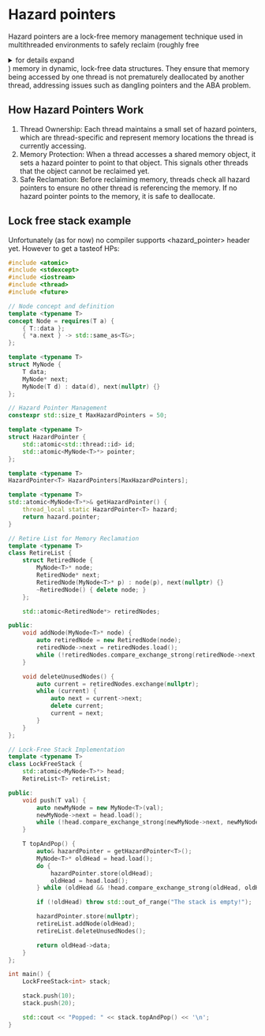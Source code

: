 # Hazard pointers

Hazard pointers are a lock-free memory management technique used in multithreaded environments to safely reclaim 
(roughly free <details>
  <summary>for details expand</summary>
  <p>Reclamation refers to the process of freeing or recovering resources, particularly memory, 
    that are no longer in use by a program or system. In computing, memory reclamation ensures efficient 
    utilization of finite memory by safely deallocating memory blocks that have been detached from data structures 
    but are still referenced by threads. This is critical in concurrent programming, where improper reclamation can 
    lead to issues such as use-after-free errors, memory leaks, or dangling pointers.
  </p>
</details>) memory in dynamic, 
lock-free data structures. They ensure that memory being accessed by one thread is not prematurely deallocated by another thread, 
addressing issues such as dangling pointers and the ABA problem.

## How Hazard Pointers Work
  1. Thread Ownership: Each thread maintains a small set of hazard pointers, which are thread-specific and represent memory locations the thread is currently accessing.
  2. Memory Protection: When a thread accesses a shared memory object, it sets a hazard pointer to point to that object. This signals other threads that the object cannot be reclaimed yet.
  3. Safe Reclamation: Before reclaiming memory, threads check all hazard pointers to ensure no other thread is referencing the memory. If no hazard pointer points to the memory, it is safe to deallocate.

## Lock free stack example

Unfortunately (as for now) no compiler supports <hazard_pointer> header yet. However to get a tasteof HPs:

```cpp
#include <atomic>
#include <stdexcept>
#include <iostream>
#include <thread>
#include <future>

// Node concept and definition
template <typename T>
concept Node = requires(T a) {
    { T::data };
    { *a.next } -> std::same_as<T&>;
};

template <typename T>
struct MyNode {
    T data;
    MyNode* next;
    MyNode(T d) : data(d), next(nullptr) {}
};

// Hazard Pointer Management
constexpr std::size_t MaxHazardPointers = 50;

template <typename T>
struct HazardPointer {
    std::atomic<std::thread::id> id;
    std::atomic<MyNode<T>*> pointer;
};

template <typename T>
HazardPointer<T> HazardPointers[MaxHazardPointers];

template <typename T>
std::atomic<MyNode<T>*>& getHazardPointer() {
    thread_local static HazardPointer<T> hazard;
    return hazard.pointer;
}

// Retire List for Memory Reclamation
template <typename T>
class RetireList {
    struct RetiredNode {
        MyNode<T>* node;
        RetiredNode* next;
        RetiredNode(MyNode<T>* p) : node(p), next(nullptr) {}
        ~RetiredNode() { delete node; }
    };

    std::atomic<RetiredNode*> retiredNodes;

public:
    void addNode(MyNode<T>* node) {
        auto retiredNode = new RetiredNode(node);
        retiredNode->next = retiredNodes.load();
        while (!retiredNodes.compare_exchange_strong(retiredNode->next, retiredNode));
    }

    void deleteUnusedNodes() {
        auto current = retiredNodes.exchange(nullptr);
        while (current) {
            auto next = current->next;
            delete current;
            current = next;
        }
    }
};

// Lock-Free Stack Implementation
template <typename T>
class LockFreeStack {
    std::atomic<MyNode<T>*> head;
    RetireList<T> retireList;

public:
    void push(T val) {
        auto newMyNode = new MyNode<T>(val);
        newMyNode->next = head.load();
        while (!head.compare_exchange_strong(newMyNode->next, newMyNode));
    }

    T topAndPop() {
        auto& hazardPointer = getHazardPointer<T>();
        MyNode<T>* oldHead = head.load();
        do {
            hazardPointer.store(oldHead);
            oldHead = head.load();
        } while (oldHead && !head.compare_exchange_strong(oldHead, oldHead->next));

        if (!oldHead) throw std::out_of_range("The stack is empty!");

        hazardPointer.store(nullptr);
        retireList.addNode(oldHead);
        retireList.deleteUnusedNodes();

        return oldHead->data;
    }
};

int main() {
    LockFreeStack<int> stack;

    stack.push(10);
    stack.push(20);

    std::cout << "Popped: " << stack.topAndPop() << '\n';
}

```

